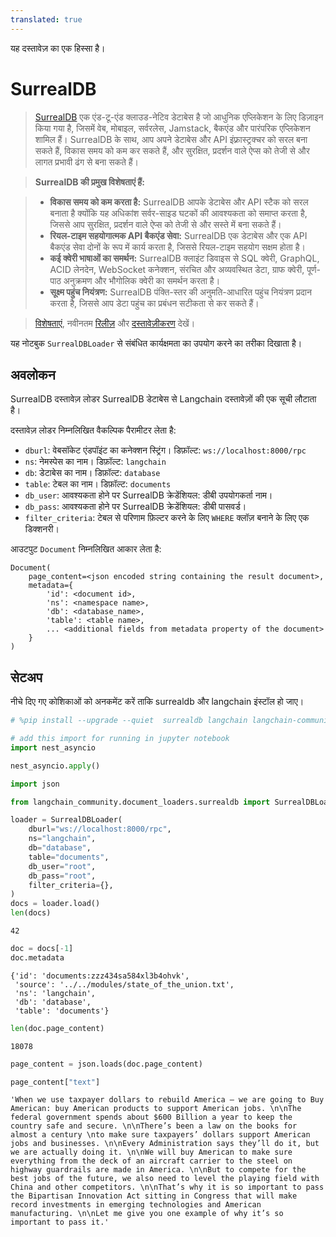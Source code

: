 ```yaml
---
translated: true
---
```


यह दस्तावेज़ का एक हिस्सा है।

# SurrealDB

>[SurrealDB](https://surrealdb.com/) एक एंड-टू-एंड क्लाउड-नेटिव डेटाबेस है जो आधुनिक एप्लिकेशन के लिए डिज़ाइन किया गया है, जिसमें वेब, मोबाइल, सर्वरलेस, Jamstack, बैकएंड और पारंपरिक एप्लिकेशन शामिल हैं। SurrealDB के साथ, आप अपने डेटाबेस और API इंफ़्रास्ट्रक्चर को सरल बना सकते हैं, विकास समय को कम कर सकते हैं, और सुरक्षित, प्रदर्शन वाले ऐप्स को तेजी से और लागत प्रभावी ढंग से बना सकते हैं।

>**SurrealDB की प्रमुख विशेषताएं हैं:**

>* **विकास समय को कम करता है:** SurrealDB आपके डेटाबेस और API स्टैक को सरल बनाता है क्योंकि यह अधिकांश सर्वर-साइड घटकों की आवश्यकता को समाप्त करता है, जिससे आप सुरक्षित, प्रदर्शन वाले ऐप्स को तेजी से और सस्ते में बना सकते हैं।
>* **रियल-टाइम सहयोगात्मक API बैकएंड सेवा:** SurrealDB एक डेटाबेस और एक API बैकएंड सेवा दोनों के रूप में कार्य करता है, जिससे रियल-टाइम सहयोग सक्षम होता है।
>* **कई क्वेरी भाषाओं का समर्थन:** SurrealDB क्लाइंट डिवाइस से SQL क्वेरी, GraphQL, ACID लेनदेन, WebSocket कनेक्शन, संरचित और अव्यवस्थित डेटा, ग्राफ क्वेरी, पूर्ण-पाठ अनुक्रमण और भौगोलिक क्वेरी का समर्थन करता है।
>* **सूक्ष्म पहुंच नियंत्रण:** SurrealDB पंक्ति-स्तर की अनुमति-आधारित पहुंच नियंत्रण प्रदान करता है, जिससे आप डेटा पहुंच का प्रबंधन सटीकता से कर सकते हैं।

>[विशेषताएं](https://surrealdb.com/features), नवीनतम [रिलीज़](https://surrealdb.com/releases) और [दस्तावेज़ीकरण](https://surrealdb.com/docs) देखें।

यह नोटबुक `SurrealDBLoader` से संबंधित कार्यक्षमता का उपयोग करने का तरीका दिखाता है।

## अवलोकन

SurrealDB दस्तावेज़ लोडर SurrealDB डेटाबेस से Langchain दस्तावेज़ों की एक सूची लौटाता है।

दस्तावेज़ लोडर निम्नलिखित वैकल्पिक पैरामीटर लेता है:

* `dburl`: वेबसॉकेट एंडपॉइंट का कनेक्शन स्ट्रिंग। डिफ़ॉल्ट: `ws://localhost:8000/rpc`
* `ns`: नेमस्पेस का नाम। डिफ़ॉल्ट: `langchain`
* `db`: डेटाबेस का नाम। डिफ़ॉल्ट: `database`
* `table`: टेबल का नाम। डिफ़ॉल्ट: `documents`
* `db_user`: आवश्यकता होने पर SurrealDB क्रेडेंशियल: डीबी उपयोगकर्ता नाम।
* `db_pass`: आवश्यकता होने पर SurrealDB क्रेडेंशियल: डीबी पासवर्ड।
* `filter_criteria`: टेबल से परिणाम फ़िल्टर करने के लिए `WHERE` क्लॉज़ बनाने के लिए एक डिक्शनरी।

आउटपुट `Document` निम्नलिखित आकार लेता है:

```output
Document(
    page_content=<json encoded string containing the result document>,
    metadata={
        'id': <document id>,
        'ns': <namespace name>,
        'db': <database_name>,
        'table': <table name>,
        ... <additional fields from metadata property of the document>
    }
)
```

## सेटअप

नीचे दिए गए कोशिकाओं को अनकमेंट करें ताकि surrealdb और langchain इंस्टॉल हो जाए।

```python
# %pip install --upgrade --quiet  surrealdb langchain langchain-community
```

```python
# add this import for running in jupyter notebook
import nest_asyncio

nest_asyncio.apply()
```

```python
import json

from langchain_community.document_loaders.surrealdb import SurrealDBLoader
```

```python
loader = SurrealDBLoader(
    dburl="ws://localhost:8000/rpc",
    ns="langchain",
    db="database",
    table="documents",
    db_user="root",
    db_pass="root",
    filter_criteria={},
)
docs = loader.load()
len(docs)
```

```output
42
```

```python
doc = docs[-1]
doc.metadata
```

```output
{'id': 'documents:zzz434sa584xl3b4ohvk',
 'source': '../../modules/state_of_the_union.txt',
 'ns': 'langchain',
 'db': 'database',
 'table': 'documents'}
```

```python
len(doc.page_content)
```

```output
18078
```

```python
page_content = json.loads(doc.page_content)
```

```python
page_content["text"]
```

```output
'When we use taxpayer dollars to rebuild America – we are going to Buy American: buy American products to support American jobs. \n\nThe federal government spends about $600 Billion a year to keep the country safe and secure. \n\nThere’s been a law on the books for almost a century \nto make sure taxpayers’ dollars support American jobs and businesses. \n\nEvery Administration says they’ll do it, but we are actually doing it. \n\nWe will buy American to make sure everything from the deck of an aircraft carrier to the steel on highway guardrails are made in America. \n\nBut to compete for the best jobs of the future, we also need to level the playing field with China and other competitors. \n\nThat’s why it is so important to pass the Bipartisan Innovation Act sitting in Congress that will make record investments in emerging technologies and American manufacturing. \n\nLet me give you one example of why it’s so important to pass it.'
```
